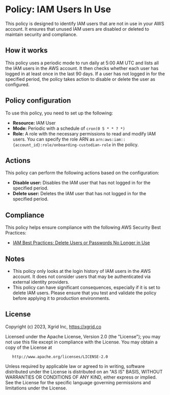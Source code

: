 # Policy: IAM Users In Use

This policy is designed to identify IAM users that are not in use in your AWS account. It ensures that unused IAM users are disabled or deleted to maintain security and compliance.

## How it works

This policy uses a periodic mode to run daily at 5:00 AM UTC and lists all the IAM users in the AWS account. It then checks whether each user has logged in at least once in the last 90 days. If a user has not logged in for the specified period, the policy takes action to disable or delete the user as configured.

## Policy configuration

To use this policy, you need to set up the following:

- **Resource:** IAM User
- **Mode:** Periodic with a schedule of `cron(0 5 * * ? *)`
- **Role:** A role with the necessary permissions to read and modify IAM users. You can specify the role ARN as `arn:aws:iam::{account_id}:role/onboarding-custodian-role` in the policy.

## Actions

This policy can perform the following actions based on the configuration:

- **Disable user:** Disables the IAM user that has not logged in for the specified period.
- **Delete user:** Deletes the IAM user that has not logged in for the specified period.

## Compliance

This policy helps ensure compliance with the following AWS Security Best Practices:

- [IAM Best Practices: Delete Users or Passwords No Longer in Use](https://docs.aws.amazon.com/IAM/latest/UserGuide/best-practices.html#delete-unused-credentials)

## Notes

- This policy only looks at the login history of IAM users in the AWS account. It does not consider users that may be authenticated via external identity providers.
- This policy can have significant consequences, especially if it is set to delete IAM users. Please ensure that you test and validate the policy before applying it to production environments.


## License

Copyright (c) 2023, Xgrid Inc, https://xgrid.co

Licensed under the Apache License, Version 2.0 (the "License");
you may not use this file except in compliance with the License.
You may obtain a copy of the License at

       http://www.apache.org/licenses/LICENSE-2.0

Unless required by applicable law or agreed to in writing, software
distributed under the License is distributed on an "AS IS" BASIS,
WITHOUT WARRANTIES OR CONDITIONS OF ANY KIND, either express or implied.
See the License for the specific language governing permissions and
limitations under the License.
